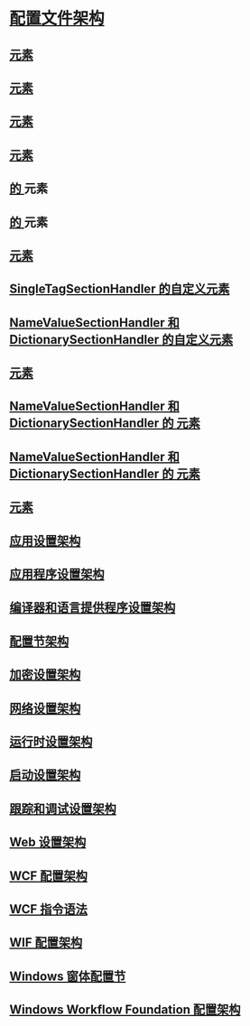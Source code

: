 # [配置文件架构](index.md)
## [<configuration> 元素](configuration-element.md)
## [<assemblyBinding> 元素](assemblybinding-element-for-configuration.md)
## [<linkedConfiguration> 元素](linkedconfiguration-element.md)
## [<configSections> 元素](configsections-element-for-configuration.md)
## [<clear> 的 <configSections>](clear-element-for-configsections.md) 元素
## [<remove> 的 <configSections>](remove-element-for-configsections.md) 元素
## [<sectionGroup> 元素](sectiongroup-element-for-configsections.md)
## [SingleTagSectionHandler 的自定义元素](custom-element-1.md)
## [NameValueSectionHandler 和 DictionarySectionHandler 的自定义元素](custom-element-2.md)
## [<add> 元素](add-element-for-custom-2.md)
## [NameValueSectionHandler 和 DictionarySectionHandler 的 <clear> 元素](clear-element-for-custom-2.md)
## [NameValueSectionHandler 和 DictionarySectionHandler 的 <remove> 元素](remove-element-for-custom-2.md)
## [<section> 元素](section-element.md)
## [应用设置架构](appsettings/)
## [应用程序设置架构](application-settings-schema.md)
## [编译器和语言提供程序设置架构](compiler/)
## [配置节架构](configuration-sections-schema.md)
## [加密设置架构](cryptography/)
## [网络设置架构](network/)
## [运行时设置架构](runtime/)
## [启动设置架构](startup/)
## [跟踪和调试设置架构](trace-debug/)
## [Web 设置架构](web/)
## [WCF 配置架构](wcf/)
## [WCF 指令语法](wcf-directive/)
## [WIF 配置架构](windows-identity-foundation/)
## [Windows 窗体配置节](winforms/)
## [Windows Workflow Foundation 配置架构](windows-workflow-foundation/)
